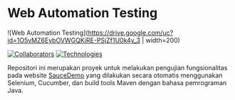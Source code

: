 # Web Automation Testing 
![Web Automation Testing](https://drive.google.com/uc?id=1O5vMZ6EybOVWGQKiRE-PSjZf1U0k4y_3 | width=200)

[![Collaborators](https://img.shields.io/badge/Collaborators-Faliadavina%20%7C%20Deasalmaisnaini%20%7C%20Syifa%20Khairina-blue)](https://github.com/deasalmaisnaini)
[![Technologies](https://img.shields.io/badge/Technologies-Selenium%20%7C%20Cucumber%20%7C%20Maven%20%7C%20Java-green)](https://github.com/deasalmaisnaini/WebAutomationTesting)

Repositori ini merupakan proyek untuk melakukan pengujian fungsionalitas pada website [SauceDemo](https://www.saucedemo.com/) yang dilakukan secara otomatis menggunakan Selenium, Cucumber, dan build tools Maven dengan bahasa pemrograman Java.


